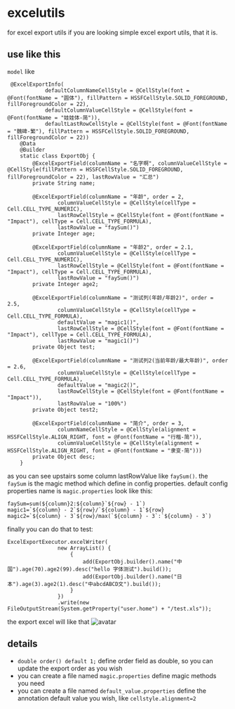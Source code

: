 # excelutils
for excel export utils
if you are looking simple excel export utils, that it is.
## use like this
`model` like
```
 @ExcelExportInfo(
            defaultColumnNameCellStyle = @CellStyle(font = @Font(fontName = "圆体"), fillPattern = HSSFCellStyle.SOLID_FOREGROUND, fillForegroundColor = 22),
            defaultColumnValueCellStyle = @CellStyle(font = @Font(fontName = "娃娃体-简")),
            defaultLastRowCellStyle = @CellStyle(font = @Font(fontName = "魏碑-繁"), fillPattern = HSSFCellStyle.SOLID_FOREGROUND, fillForegroundColor = 22))
    @Data
    @Builder
    static class ExportObj {
        @ExcelExportField(columnName = "名字啊", columnValueCellStyle = @CellStyle(fillPattern = HSSFCellStyle.SOLID_FOREGROUND, fillForegroundColor = 22), lastRowValue = "汇总")
        private String name;

        @ExcelExportField(columnName = "年龄", order = 2,
                columnValueCellStyle = @CellStyle(cellType = Cell.CELL_TYPE_NUMERIC),
                lastRowCellStyle = @CellStyle(font = @Font(fontName = "Impact"), cellType = Cell.CELL_TYPE_FORMULA),
                lastRowValue = "faySum()")
        private Integer age;

        @ExcelExportField(columnName = "年龄2", order = 2.1,
                columnValueCellStyle = @CellStyle(cellType = Cell.CELL_TYPE_NUMERIC),
                lastRowCellStyle = @CellStyle(font = @Font(fontName = "Impact"), cellType = Cell.CELL_TYPE_FORMULA),
                lastRowValue = "faySum()")
        private Integer age2;

        @ExcelExportField(columnName = "测试列(年龄/年龄2)", order = 2.5,
                columnValueCellStyle = @CellStyle(cellType = Cell.CELL_TYPE_FORMULA),
                defaultValue = "magic1()",
                lastRowCellStyle = @CellStyle(font = @Font(fontName = "Impact"), cellType = Cell.CELL_TYPE_FORMULA),
                lastRowValue = "magic1()")
        private Object test;

        @ExcelExportField(columnName = "测试列2(当前年龄/最大年龄)", order = 2.6,
                columnValueCellStyle = @CellStyle(cellType = Cell.CELL_TYPE_FORMULA),
                defaultValue = "magic2()",
                lastRowCellStyle = @CellStyle(font = @Font(fontName = "Impact")),
                lastRowValue = "100%")
        private Object test2;

        @ExcelExportField(columnName = "简介", order = 3,
                columnNameCellStyle = @CellStyle(alignment = HSSFCellStyle.ALIGN_RIGHT, font = @Font(fontName = "行楷-简")),
                columnValueCellStyle = @CellStyle(alignment = HSSFCellStyle.ALIGN_RIGHT, font = @Font(fontName = "隶变-简")))
        private Object desc;
    }
```
as you can see upstairs some column lastRowValue like `faySum()`. the `faySum` is the magic method which define in config properties.
default config properties name is `magic.properties`
look like this:
```
faySum=sum(${column}2:${column}`${row} - 1`)
magic1=`${column} - 2`${row}/`${column} - 1`${row}
magic2=`${column} - 3`${row}/max(`${column} - 3`:`${column} - 3`)
```
finally you can do that to test:
```
ExcelExportExecutor.excelWriter(
                new ArrayList() {
                    {
                        add(ExportObj.builder().name("中国").age(70).age2(99).desc("hello 字体测试").build());
                        add(ExportObj.builder().name("日本").age(3).age2(1).desc("中abcdABCD文").build());
                    }
                })
                .write(new FileOutputStream(System.getProperty("user.home") + "/test.xls"));
```
the export excel will like that
![avatar](https://i.screenshot.net/2zm75ao)


## details
- `double order() default 1;` define order field as double, so you can update the export order as you wish
- you can create a file named `magic.properties` define magic methods you need
- you can create a file named `default_value.properties` define the annotation default value you wish, like `cellstyle.alignment=2` 
